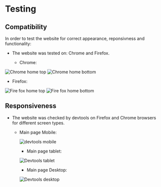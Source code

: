 # Testing

## Compatibility


In order to test the website for correct appearance, reponsivness and functionality:

+ The website was tested on: Chrome and Firefox.

  - Chrome:
  
![Chrome home top](https://github.com/Jackevans47/F1-fan-page/assets/148341732/44cfd116-e26b-49ef-a60b-4fcf86cba320)
![Chrome home bottom](https://github.com/Jackevans47/F1-fan-page/assets/148341732/d941dd6d-8306-4a4b-b2c2-6b4f24095992)

  - Firefox:

  ![Fire fox home top](https://github.com/Jackevans47/F1-fan-page/assets/148341732/086660c3-2f28-4c7c-909b-aec3b603916e)
  ![Fire fox home bottom](https://github.com/Jackevans47/F1-fan-page/assets/148341732/fdfc9af3-39d9-4519-b0be-c0ecb1bf5b30)

  ## Responsiveness

  + The website was checked by devtools on Firefox and Chrome browsers for different screen types.

    - Main page Mobile:
   
      ![devtools mobile](https://github.com/Jackevans47/F1-fan-page/assets/148341732/aa8786b3-a17a-45fc-bb89-184b345fb3b1)

      - Main page tablet:
      
      ![Devtools tablet](https://github.com/Jackevans47/F1-fan-page/assets/148341732/cc5ec29d-958f-4afd-ae96-0c7c24daef29)

      - Main page Desktop:
        
      ![Devtools desktop](https://github.com/Jackevans47/F1-fan-page/assets/148341732/4d024f8f-5c4c-4fdc-bfc3-98ef3fc782dc)
